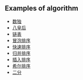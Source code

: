 ## Examples of algorithm

- [数独](source/sudoku.py)
- [八皇后](source/eight_queens.py)
- [链表](source/link_list.c)
- [冒泡排序](source/bubble_sort.c)
- [快速排序]()
- [归并排序]()
- [插入排序]()
- [希尔排序]()
- [二分]()

